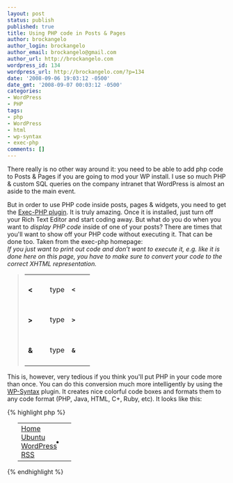 ```yaml
---
layout: post
status: publish
published: true
title: Using PHP code in Posts & Pages
author: brockangelo
author_login: brockangelo
author_email: brockangelo@gmail.com
author_url: http://brockangelo.com
wordpress_id: 134
wordpress_url: http://brockangelo.com/?p=134
date: '2008-09-06 19:03:12 -0500'
date_gmt: '2008-09-07 00:03:12 -0500'
categories:
- WordPress
- PHP
tags:
- php
- WordPress
- html
- wp-syntax
- exec-php
comments: []
---
```

<p>There really is no other way around it: you need to be able to add php code to Posts & Pages if you are going to mod your WP install. I use so much PHP & custom SQL queries on the company intranet that WordPress is almost an aside to the main event.</p>
<p>But in order to use PHP code inside posts, pages &amp; widgets, you need to get the <a href="http://bluesome.net/post/2005/08/18/50/">Exec-PHP plugin</a>. It is truly amazing. Once it is installed, just turn off your Rich Text Editor and start coding away. But what do you do when you want to <em>display PHP code</em> inside of one of your posts? There are times that you'll want to show off your PHP code without executing it. That can be done too. Taken from the exec-php homepage:<br />
<em>If you just want to print out code and don’t want to execute it, e.g. like it is done here on this page, you have to make sure to convert your code to the correct XHTML representation.<br />
</em></p>
<blockquote><p><center></p>
<table>
<tr>
<td width="33%">
<h4>&lt;</h4>
</td>
<td width="33%">type</td>
<td width="33%">
<h4><code><</code></h4>
</td>
</tr>
<tr>
<td width="33%">
<h4>&gt;</h4>
</td>
<td width="33%">type</td>
<td width="33%">
<h4><code>></code></h4>
</td>
</tr>
<tr>
<td width="33%">
<h4>&amp;</h4>
</td>
<td width="33%">type</td>
<td width="33%">
<h4><code>&</code></h4>
</td>
</tr>
</table>
<p></center></p></blockquote>
<p>This is, however, very tedious if you think you'll put PHP in your code more than once. You can do this conversion much more intelligently by using the <a href="http://wordpress.org/extend/plugins/wp-syntax/">WP-Syntax</a> plugin. It creates nice colorful code boxes and formats them to any code format (PHP, Java, HTML, C+, Ruby, etc). It looks like this:</p>
<p>{% highlight php %}
<br />
<div id="navbar">
    <ul>
    <table width="100%">
        <tr>
            <td width="80%">
                <li><a href="<?php echo get_settings('home'); ?>">Home</a></li>
                <?php wp_list_pages('title_li=&depth=1&include=38'); ?>
                <li><a href="http://brockangelo.com/category/ubuntu/">Ubuntu</a></li>
                <li><a href="http://brockangelo.com/category/wordpress/">WordPress</a></li>
                <li><a href="<?php bloginfo('rss2_url'); ?>">RSS</a></li>
            </td>
            <td width="20%" align="right">
                <li><a><?php echo (date("g:i a")); ?></a></li>
            </td>
        </tr>
    </table>
    </ul>
</div>{% endhighlight %}</p>
